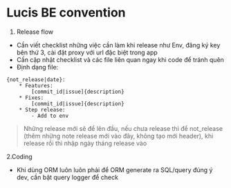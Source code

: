 # Lucis BE convention

1. Release flow

- Cần viết checklist những việc cần làm khi release như Env, đăng ký key bên thứ 3, cài đặt proxy với url đặc biệt trong app
- Cần cập nhật checklist và các file liên quan ngay khi code để tránh quên
- Định dạng file:

```
{not_release|date}:
    * Features:
        [commit_id|issue]{description}
    * Fixes:
        [commit_id|issue]{description}
    * Step release:
        - Add to env
```

> Những release mới sẽ để lên đầu, nếu chưa release thì để not_release (thêm những note release mới vào đây, không tạo mới header), khi release rồi thì nhập ngày tháng release vào

2.Coding

- Khi dùng ORM luôn luôn phải để ORM generate ra SQL/query đúng ý dev, cần bật query logger để check

